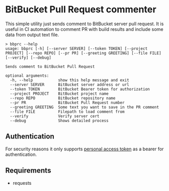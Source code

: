 # BitBucket Pull Request commenter

This simple utility just sends comment to BitBucket server pull request.
It is useful in CI automation to comment PR with build results and include
some data from output text file.

```shell
> bbprc --help
usage: bbprc [-h] [--server SERVER] [--token TOKEN] [--project PROJECT] [--repo REPO] [--pr PR] [--greeting GREETING] [--file FILE] [--verify] [--debug]

Sends comment to BitBucket Pull Request

optional arguments:
  -h, --help           show this help message and exit
  --server SERVER      BitBucket server address or url
  --token TOKEN        BitBucket Bearer token for authorization
  --project PROJECT    BitBucket project name
  --repo REPO          BitBucket repository name
  --pr PR              BitBucket Pull Request number
  --greeting GREETING  Some text you want to save in the PR comment
  --file FILE          Filepath to load comment from
  --verify             Verify server cert
  --debug              Shows detailed process
```

## Authentication

For security reasons it only supports [personal access token](https://confluence.atlassian.com/bitbucketserver/personal-access-tokens-939515499.html)
as a bearer for authentication.

## Requirements

* requests
